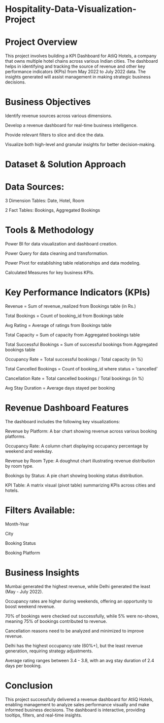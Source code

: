 # Hospitality-Data-Visualization-Project

# Project Overview

This project involves building a KPI Dashboard for AtliQ Hotels, a company that owns multiple hotel chains across various Indian cities. The dashboard helps in identifying and tracking the source of revenue
and other key performance indicators (KPIs) from May 2022 to July 2022 data. The insights generated will assist management in making strategic business decisions.

# Business Objectives

Identify revenue sources across various dimensions.

Develop a revenue dashboard for real-time business intelligence.

Provide relevant filters to slice and dice the data.

Visualize both high-level and granular insights for better decision-making.

# Dataset & Solution Approach

# Data Sources:

3 Dimension Tables: Date, Hotel, Room

2 Fact Tables: Bookings, Aggregated Bookings


# Tools & Methodology

Power BI for data visualization and dashboard creation.

Power Query for data cleaning and transformation.

Power Pivot for establishing table relationships and data modeling.

Calculated Measures for key business KPIs.

# Key Performance Indicators (KPIs)

Revenue = Sum of revenue_realized from Bookings table (in Rs.)

Total Bookings = Count of booking_id from Bookings table

Avg Rating = Average of ratings from Bookings table

Total Capacity = Sum of capacity from Aggregated bookings table

Total Successful Bookings = Sum of successful bookings from Aggregated bookings table

Occupancy Rate = Total successful bookings / Total capacity (in %)

Total Cancelled Bookings = Count of booking_id where status = ‘cancelled’

Cancellation Rate = Total cancelled bookings / Total bookings (in %)

Avg Stay Duration = Average days stayed per booking

# Revenue Dashboard Features

The dashboard includes the following key visualizations:

Revenue by Platform: A bar chart showing revenue across various booking platforms.

Occupancy Rate: A column chart displaying occupancy percentage by weekend and weekday.

Revenue by Room Type: A doughnut chart illustrating revenue distribution by room type.

Bookings by Status: A pie chart showing booking status distribution.

KPI Table: A matrix visual (pivot table) summarizing KPIs across cities and hotels.

# Filters Available:

Month-Year

City

Booking Status

Booking Platform

# Business Insights

Mumbai generated the highest revenue, while Delhi generated the least (May - July 2022).

Occupancy rates are higher during weekends, offering an opportunity to boost weekend revenue.

70% of bookings were checked out successfully, while 5% were no-shows, meaning 75% of bookings contributed to revenue.

Cancellation reasons need to be analyzed and minimized to improve revenue.

Delhi has the highest occupancy rate (60%+), but the least revenue generation, requiring strategy adjustments.

Average rating ranges between 3.4 - 3.8, with an avg stay duration of 2.4 days per booking.

# Conclusion

This project successfully delivered a revenue dashboard for AtliQ Hotels, enabling management to analyze sales performance visually and make informed business decisions. The dashboard is interactive, providing 
tooltips, filters, and real-time insights.
